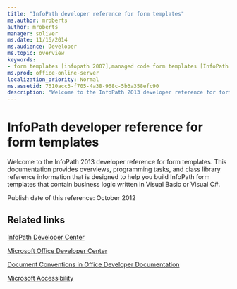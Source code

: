 ```yaml
---
title: "InfoPath developer reference for form templates"
ms.author: mroberts
author: mroberts
manager: soliver
ms.date: 11/16/2014
ms.audience: Developer
ms.topic: overview
keywords:
- form templates [infopath 2007],managed code form templates [InfoPath 2007],reference [InfoPath 2007],managed code [InfoPath 2007],InfoPath 2007, reference
ms.prod: office-online-server
localization_priority: Normal
ms.assetid: 7610acc3-f705-4a38-968c-5b3a358efc90
description: "Welcome to the InfoPath 2013 developer reference for form templates. This documentation provides overviews, programming tasks, and class library reference information that is designed to help you build InfoPath form templates that contain business logic written in Visual Basic or Visual C#."
---
```


# InfoPath developer reference for form templates

Welcome to the InfoPath 2013 developer reference for form templates. This documentation provides overviews, programming tasks, and class library reference information that is designed to help you build InfoPath form templates that contain business logic written in Visual Basic or Visual C#.
  
Publish date of this reference: October 2012
  
## Related links

[InfoPath Developer Center](http://msdn.microsoft.com/en-us/office/aa905434.aspx)
  
[Microsoft Office Developer Center](http://msdn.microsoft.com/en-us/office/default.aspx)
  
[Document Conventions in Office Developer Documentation](http://msdn.microsoft.com/en-us/office/aa905365.aspx)
  
[Microsoft Accessibility](http://www.microsoft.com/ENABLE/)

  

